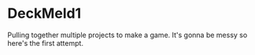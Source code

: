 # DeckMeld1
Pulling together multiple projects to make a game. It's gonna be messy so here's the first attempt.

